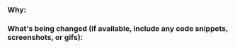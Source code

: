 ### Why:

### What's being changed (if available, include any code snippets, screenshots, or gifs):
